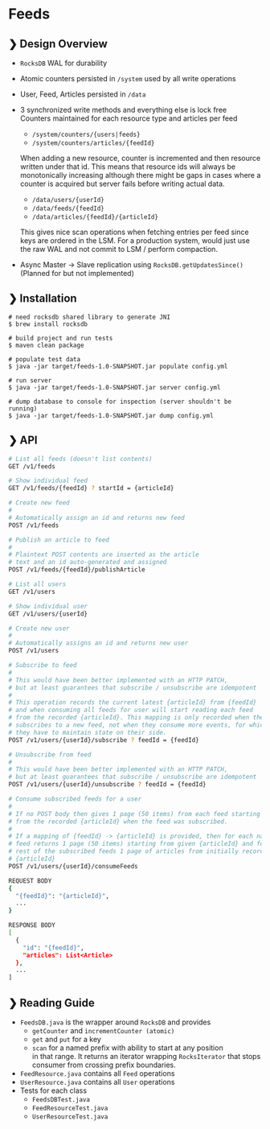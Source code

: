 # Feeds

## ❯ Design Overview
- `RocksDB` WAL for durability
- Atomic counters persisted in `/system` used by all write operations
- User, Feed, Articles persisted in `/data`
- 3 synchronized write methods and everything else is lock free  
  Counters maintained for each resource type and articles per feed  
  - `/system/counters/{users|feeds}`
  - `/system/counters/articles/{feedId}`

  When adding a new resource, counter is incremented and then resource written
  under that id. This means that resource ids will always be monotonically
  increasing although there might be gaps in cases where a counter is acquired
  but server fails before writing actual data.
  - `/data/users/{userId}`
  - `/data/feeds/{feedId}`
  - `/data/articles/{feedId}/{articleId}`

  This gives nice scan operations when fetching entries per feed since keys
  are ordered in the LSM. For a production system, would just use the raw WAL
  and not commit to LSM / perform compaction.
- Async Master -> Slave replication using `RocksDB.getUpdatesSince()`  
  (Planned for but not implemented)

## ❯ Installation
```shell
# need rocksdb shared library to generate JNI
$ brew install rocksdb

# build project and run tests
$ maven clean package

# populate test data
$ java -jar target/feeds-1.0-SNAPSHOT.jar populate config.yml

# run server
$ java -jar target/feeds-1.0-SNAPSHOT.jar server config.yml

# dump database to console for inspection (server shouldn't be running)
$ java -jar target/feeds-1.0-SNAPSHOT.jar dump config.yml
```

## ❯ API
```bash
# List all feeds (doesn't list contents)
GET /v1/feeds

# Show individual feed
GET /v1/feeds/{feedId} ? startId = {articleId}

# Create new feed
#
# Automatically assign an id and returns new feed
POST /v1/feeds

# Publish an article to feed
#
# Plaintext POST contents are inserted as the article
# text and an id auto-generated and assigned
POST /v1/feeds/{feedId}/publishArticle

# List all users
GET /v1/users

# Show individual user
GET /v1/users/{userId}

# Create new user
#
# Automatically assigns an id and returns new user
POST /v1/users

# Subscribe to feed
#
# This would have been better implemented with an HTTP PATCH,
# but at least guarantees that subscribe / unsubscribe are idempotent
#
# This operation records the current latest {articleId} from {feedId}
# and when consuming all feeds for user will start reading each feed
# from the recorded {articleId}. This mapping is only recorded when the user
# subscribes to a new feed, not when they consume more events, for which
# they have to maintain state on their side.
POST /v1/users/{userId}/subscribe ? feedId = {feedId}

# Unsubscribe from feed
#
# This would have been better implemented with an HTTP PATCH,
# but at least guarantees that subscribe / unsubscribe are idempotent
POST /v1/users/{userId}/unsubscribe ? feedId = {feedId}

# Consume subscribed feeds for a user
#
# If no POST body then gives 1 page (50 items) from each feed starting
# from the recorded {articleId} when the feed was subscribed.
#
# If a mapping of {feedId} -> {articleId} is provided, then for each named
# feed returns 1 page (50 items) starting from given {articleId} and for the
# rest of the subscribed feeds 1 page of articles from initially recorded
# {articleId}
POST /v1/users/{userId}/consumeFeeds

REQUEST BODY
{
  "{feedId}": "{articleId}",
  ...
}

RESPONSE BODY
[
  {
    "id": "{feedId}",
    "articles": List<Article>
  },
  ...
]
```

## ❯ Reading Guide
- `FeedsDB.java` is the wrapper around `RocksDB` and provides
  - `getCounter` and `incrementCounter (atomic)`
  - `get` and `put` for a key
  - `scan` for a named prefix with ability to start at any position  
    in that range. It returns an iterator wrapping `RocksIterator`
    that stops consumer from crossing prefix boundaries.
- `FeedResource.java` contains all `Feed` operations
- `UserResource.java` contains all `User` operations
- Tests for each class
  - `FeedsDBTest.java`
  - `FeedResourceTest.java`
  - `UserResourceTest.java`
